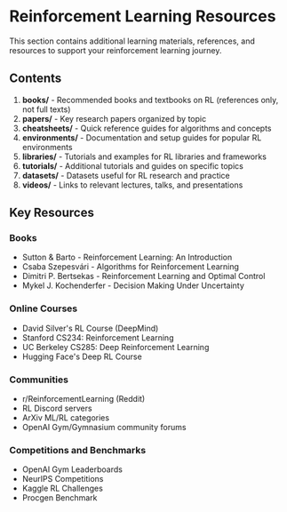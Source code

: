 # Reinforcement Learning Resources

This section contains additional learning materials, references, and resources to support your reinforcement learning journey.

## Contents

1. **books/** - Recommended books and textbooks on RL (references only, not full texts)
2. **papers/** - Key research papers organized by topic
3. **cheatsheets/** - Quick reference guides for algorithms and concepts
4. **environments/** - Documentation and setup guides for popular RL environments
5. **libraries/** - Tutorials and examples for RL libraries and frameworks
6. **tutorials/** - Additional tutorials and guides on specific topics
7. **datasets/** - Datasets useful for RL research and practice
8. **videos/** - Links to relevant lectures, talks, and presentations

## Key Resources

### Books
- Sutton & Barto - Reinforcement Learning: An Introduction
- Csaba Szepesvári - Algorithms for Reinforcement Learning
- Dimitri P. Bertsekas - Reinforcement Learning and Optimal Control
- Mykel J. Kochenderfer - Decision Making Under Uncertainty

### Online Courses
- David Silver's RL Course (DeepMind)
- Stanford CS234: Reinforcement Learning
- UC Berkeley CS285: Deep Reinforcement Learning
- Hugging Face's Deep RL Course

### Communities
- r/ReinforcementLearning (Reddit)
- RL Discord servers
- ArXiv ML/RL categories
- OpenAI Gym/Gymnasium community forums

### Competitions and Benchmarks
- OpenAI Gym Leaderboards
- NeurIPS Competitions
- Kaggle RL Challenges
- Procgen Benchmark 